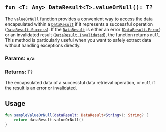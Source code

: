 ## `fun <T: Any> DataResult<T>.valueOrNull(): T?`

The `valueOrNull` function provides a convenient way to access the data encapsulated within a [`DataResult`](../DATA_RESULT.md) if it 
represents a successful operation ([`DataResult.Success`](../DATA_RESULT.md)). If the [`DataResult`](../DATA_RESULT.md) is either an error ([`DataResult.Error`](../DATA_RESULT.md)) 
or an invalidated result ([`DataResult.Invalidated`](../DATA_RESULT.md)), the function returns `null`. This method is particularly useful 
when you want to safely extract data without handling exceptions directly.

### Params: `n/a`

### Returns: `T?`
The encapsulated data of a successful data retrieval operation, or `null` if the result is an error or invalidated.

## Usage
```kotlin
fun sampleValueOrNull(dataResult: DataResult<String>): String? {
    return dataResult.valueOrNull()
}